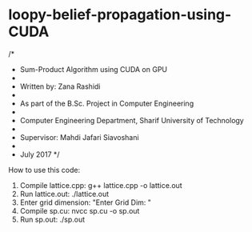 # loopy-belief-propagation-using-CUDA
/*
 * Sum-Product Algorithm using CUDA on GPU
 * 
 * Written by: Zana Rashidi 
 * 
 * As part of the B.Sc. Project in Computer Engineering
 * 
 * Computer Engineering Department, Sharif University of Technology
 * 
 * Supervisor: Mahdi Jafari Siavoshani
 * 
 * July 2017
 */
 
 How to use this code:
 
 1. Compile lattice.cpp: g++ lattice.cpp -o lattice.out
 2. Run lattice.out: ./lattice.out
 3. Enter grid dimension: "Enter Grid Dim: "
 4. Compile sp.cu: nvcc sp.cu -o sp.out
 5. Run sp.out: ./sp.out 
